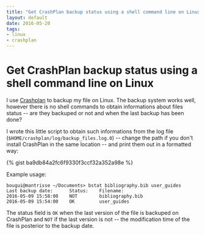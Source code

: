 ```yaml
---
title: "Get CrashPlan backup status using a shell command line on Linux"
layout: default
date: 2016-05-20
tags:
- linux
- crashplan
---
```


# Get CrashPlan backup status using a shell command line on Linux

I use [Crashplan](http://www.code42.com/crashplan/) to backup my file on Linux.
The backup system works well, however there is no shell commands to obtain
informations about files status -- are they backuped or not and when the last
backup has been done?

I wrote this little script to obtain such informations from the log file
(`$HOME/crashplan/log/backup_files.log.0`) -- change the path if you don't
install CrashPlan in the same location -- and print them out in a formatted
way:

{% gist ba9db84a2fc6f9330f3ccf32a352a98e %}

Example usage:

    bougui@mantrisse ~/Documents> bstat bibliography.bib user_guides
    Last backup date:      Status:    Filename:
    2016-05-09 15:58:00    NOT        bibliography.bib
    2016-05-09 15:54:00    OK         user_guides

The status field is `OK` when the last version of the file is backuped on
CrashPlan and `NOT` if the last version is not -- the modification time of the
file is posterior to the backup date.
